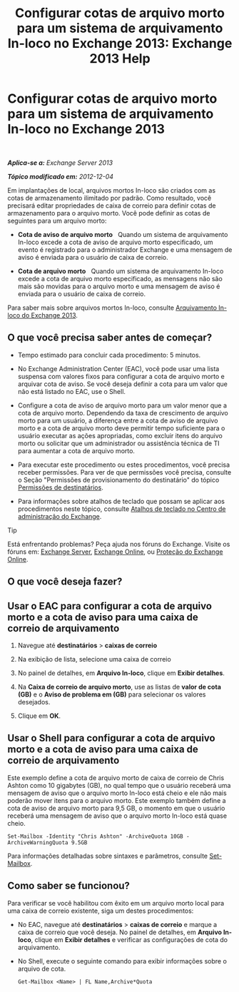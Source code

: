 ﻿---
title: 'Configurar cotas de arquivo morto para um sistema de arquivamento In-loco no Exchange 2013: Exchange 2013 Help'
TOCTitle: Configurar cotas de arquivo morto para um sistema de arquivamento In-loco no Exchange 2013
ms:assetid: f10e77c7-e1d4-415a-bef9-cb3f00e74c34
ms:mtpsurl: https://technet.microsoft.com/pt-br/library/Ee633489(v=EXCHG.150)
ms:contentKeyID: 50556315
ms.date: 05/22/2018
mtps_version: v=EXCHG.150
ms.translationtype: MT
---

# Configurar cotas de arquivo morto para um sistema de arquivamento In-loco no Exchange 2013

 

_**Aplica-se a:** Exchange Server 2013_

_**Tópico modificado em:** 2012-12-04_

Em implantações de local, arquivos mortos In-loco são criados com as cotas de armazenamento ilimitado por padrão. Como resultado, você precisará editar propriedades de caixa de correio para definir cotas de armazenamento para o arquivo morto. Você pode definir as cotas de seguintes para um arquivo morto:

  - **Cota de aviso de arquivo morto**   Quando um sistema de arquivamento In-loco excede a cota de aviso de arquivo morto especificado, um evento é registrado para o administrador Exchange e uma mensagem de aviso é enviada para o usuário de caixa de correio.

  - **Cota de arquivo morto**   Quando um sistema de arquivamento In-loco excede a cota de arquivo morto especificado, as mensagens não são mais são movidas para o arquivo morto e uma mensagem de aviso é enviada para o usuário de caixa de correio.

Para saber mais sobre arquivos mortos In-loco, consulte [Arquivamento In-loco do Exchange 2013](in-place-archiving-in-exchange-2013-exchange-2013-help.md).

## O que você precisa saber antes de começar?

  - Tempo estimado para concluir cada procedimento: 5 minutos.

  - No Exchange Administration Center (EAC), você pode usar uma lista suspensa com valores fixos para configurar a cota de arquivo morto e arquivar cota de aviso. Se você deseja definir a cota para um valor que não está listado no EAC, use o Shell.

  - Configure a cota de aviso de arquivo morto para um valor menor que a cota de arquivo morto. Dependendo da taxa de crescimento de arquivo morto para um usuário, a diferença entre a cota de aviso de arquivo morto e a cota de arquivo morto deve permitir tempo suficiente para o usuário executar as ações apropriadas, como excluir itens do arquivo morto ou solicitar que um administrador ou assistência técnica de TI para aumentar a cota de arquivo morto.

  - Para executar este procedimento ou estes procedimentos, você precisa receber permissões. Para ver de que permissões você precisa, consulte o Seção "Permissões de provisionamento do destinatário" do tópico [Permissões de destinatários](recipients-permissions-exchange-2013-help.md).

  - Para informações sobre atalhos de teclado que possam se aplicar aos procedimentos neste tópico, consulte [Atalhos de teclado no Centro de administração do Exchange](keyboard-shortcuts-in-the-exchange-admin-center-exchange-online-protection-help.md).


> [!TIP]
> Está enfrentando problemas? Peça ajuda nos fóruns do Exchange. Visite os fóruns em: <A href="https://go.microsoft.com/fwlink/p/?linkid=60612">Exchange Server</A>, <A href="https://go.microsoft.com/fwlink/p/?linkid=267542">Exchange Online</A>, ou <A href="https://go.microsoft.com/fwlink/p/?linkid=285351">Proteção do Exchange Online</A>.



## O que você deseja fazer?

## Usar o EAC para configurar a cota de arquivo morto e a cota de aviso para uma caixa de correio de arquivamento

1.  Navegue até **destinatários** \> **caixas de correio**

2.  Na exibição de lista, selecione uma caixa de correio

3.  No painel de detalhes, em **Arquivo In-loco**, clique em **Exibir detalhes**.

4.  Na **Caixa de correio de arquivo morto**, use as listas de **valor de cota (GB)** e o **Aviso de problema em (GB)** para selecionar os valores desejados.

5.  Clique em **OK**.

## Usar o Shell para configurar a cota de arquivo morto e a cota de aviso para uma caixa de correio de arquivamento

Este exemplo define a cota de arquivo morto de caixa de correio de Chris Ashton como 10 gigabytes (GB), no qual tempo que o usuário receberá uma mensagem de aviso que o arquivo morto In-loco está cheio e ele não mais poderão mover itens para o arquivo morto. Este exemplo também define a cota de aviso de arquivo morto para 9,5 GB, o momento em que o usuário receberá uma mensagem de aviso que o arquivo morto In-loco está quase cheio.

    Set-Mailbox -Identity "Chris Ashton" -ArchiveQuota 10GB -ArchiveWarningQuota 9.5GB

Para informações detalhadas sobre sintaxes e parâmetros, consulte [Set-Mailbox](https://technet.microsoft.com/pt-br/library/bb123981\(v=exchg.150\)).

## Como saber se funcionou?

Para verificar se você habilitou com êxito em um arquivo morto local para uma caixa de correio existente, siga um destes procedimentos:

  - No EAC, navegue até **destinatários** \> **caixas de correio** e marque a caixa de correio que você deseja. No painel de detalhes, em **Arquivo In-loco**, clique em **Exibir detalhes** e verificar as configurações de cota do arquivamento.

  - No Shell, execute o seguinte comando para exibir informações sobre o arquivo de cota.
    
        Get-Mailbox <Name> | FL Name,Archive*Quota

